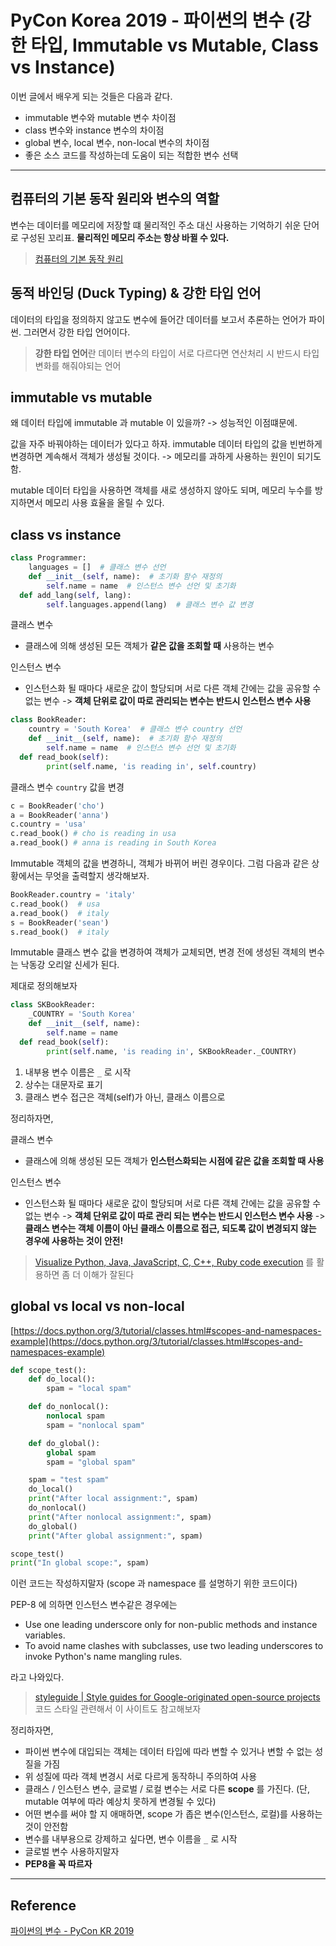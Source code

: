 # PyCon Korea 2019 - 파이썬의 변수 (강한 타입, Immutable vs Mutable, Class vs Instance)

이번 글에서 배우게 되는 것들은 다음과 같다.

* immutable 변수와 mutable 변수 차이점
* class 변수와 instance 변수의 차이점
* global 변수, local 변수, non-local 변수의 차이점
* 좋은 소스 코드를 작성하는데 도움이 되는 적합한 변수 선택

---

## 컴퓨터의 기본 동작 원리와 변수의 역할

변수는 데이터를 메모리에 저장할 떄 물리적인 주소 대신 사용하는 기억하기 쉬운 단어로 구성된 꼬리표. **물리적인 메모리 주소는 항상 바뀔 수 있다.**

> [컴퓨터의 기본 동작 원리](https://brunch.co.kr/@insuk/4)

## 동적 바인딩 (Duck Typing) & 강한 타입 언어

데이터의 타입을 정의하지 않고도 변수에 들어간 데이터를 보고서 추론하는 언어가 파이썬. 그러면서 강한 타입 언어이다.

> **강한 타입 언어**란 데이터 변수의 타입이 서로 다르다면 연산처리 시 반드시 타입 변화를 해줘야되는 언어

## immutable vs mutable
 
왜 데이터 타입에 immutable 과 mutable 이 있을까? -> 성능적인 이점떄문에.

값을 자주 바꿔야하는 데이터가 있다고 하자. immutable 데이터 타입의 값을 빈번하게 변경하면 계속해서 객체가 생성될 것이다. -> 메모리를 과하게 사용하는 원인이 되기도 함.

mutable 데이터 타입을 사용하면 객체를 새로 생성하지 않아도 되며, 메모리 누수를 방지하면서 메모리 사용 효율을 올릴 수 있다. 


## class vs instance

``` python
class Programmer:
	languages = []  # 클래스 변수 선언
	def __init__(self, name):  # 초기화 함수 재정의
		self.name = name  # 인스턴스 변수 선언 및 초기화
  def add_lang(self, lang):
		self.languages.append(lang)  # 클래스 변수 값 변경
```

클래스 변수
- 클래스에 의해 생성된 모든 객체가 **같은 값을 조회할 때** 사용하는 변수

인스턴스 변수
- 인스턴스화 될 때마다 새로운 값이 할당되며 서로 다른 객체 간에는 값을 공유할 수 없는 변수 -> **객체 단위로 값이 따로 관리되는 변수는 반드시 인스턴스 변수 사용**

``` python
class BookReader:
	country = 'South Korea'  # 클래스 변수 country 선언
	def __init__(self, name):  # 초기화 함수 재정의
		self.name = name  # 인스턴스 변수 선언 및 초기화
  def read_book(self):
		print(self.name, 'is reading in', self.country)
```

클래스 변수 `country` 값을 변경

``` python
c = BookReader('cho')
a = BookReader('anna')
c.country = 'usa'
c.read_book() # cho is reading in usa
a.read_book() # anna is reading in South Korea
```

Immutable 객체의 값을 변경하니, 객체가 바뀌어 버린 경우이다. 그럼 다음과 같은 상황에서는 무엇을 출력할지 생각해보자.

``` python
BookReader.country = 'italy'
c.read_book()  # usa
a.read_book()  # italy
s = BookReader('sean')
s.read_book()  # italy
```

Immutable 클래스 변수 값을 변경하여 객체가 교체되면, 변경 전에 생성된 객체의 변수는 낙동강 오리알 신세가 된다.


제대로 정의해보자
``` python
class SKBookReader:
	_COUNTRY = 'South Korea'
	def __init__(self, name):
		self.name = name
  def read_book(self):
		print(self.name, 'is reading in', SKBookReader._COUNTRY)
```

1. 내부용 변수 이름은 `_` 로 시작
2. 상수는 대문자로 표기
3. 클래스 변수 접근은 객체(self)가 아닌, 클래스 이름으로

정리하자면,

클래스 변수
- 클래스에 의해 생성된 모든 객체가 **인스턴스화되는 시점에 같은 값을 조회할 때 사용**

인스턴스 변수
- 인스턴스화 될 때마다 새로운 값이 할당되며 서로 다른 객체 간에는 값을 공유할 수 없는 변수 -> **객체 단위로 값이 따로 관리 되는 변수는 반드시 인스턴스 변수 사용** -> **클래스 변수는 객체 이름이 아닌 클래스 이름으로 접근, 되도록 값이 변경되지 않는 경우에 사용하는 것이 안전!**

> [Visualize Python, Java, JavaScript, C, C++, Ruby code execution](http://www.pythontutor.com/visualize.html#mode=edit) 를 활용하면 좀 더 이해가 잘된다


## global vs local vs non-local

[https://docs.python.org/3/tutorial/classes.html#scopes-and-namespaces-example](https://docs.python.org/3/tutorial/classes.html#scopes-and-namespaces-example) 

``` python
def scope_test():
    def do_local():
        spam = "local spam"

    def do_nonlocal():
        nonlocal spam
        spam = "nonlocal spam"

    def do_global():
        global spam
        spam = "global spam"

    spam = "test spam"
    do_local()
    print("After local assignment:", spam)
    do_nonlocal()
    print("After nonlocal assignment:", spam)
    do_global()
    print("After global assignment:", spam)

scope_test()
print("In global scope:", spam)
```

이런 코드는 작성하지말자 (scope 과 namespace 를 설명하기 위한 코드이다)


PEP-8 에 의하면 인스턴스 변수같은 경우에는

* Use one leading underscore only for non-public methods and instance variables.
* To avoid name clashes with subclasses, use two leading underscores to invoke Python's name mangling rules.

라고 나와있다.

> [styleguide | Style guides for Google-originated open-source projects](http://google.github.io/styleguide/pyguide.html) 코드 스타일 관련해서 이 사이트도 참고해보자

정리하자면,

* 파이썬 변수에 대입되는 객체는 데이터 타입에 따라 변할 수 있거나 변할 수 없는 성질을 가짐
* 위 성질에 따라 객체 변경시 서로 다르게 동작하니 주의하여 사용
* 클래스 / 인스턴스 변수, 글로벌 / 로컬 변수는 서로 다른 **scope** 를 가진다. (단, mutable 여부에 따라 예상치 못하게 변경될 수 있다)
* 어떤 변수를 써야 할 지 애매하면, scope 가 좁은 변수(인스턴스, 로컬)를 사용하는 것이 안전함
* 변수를 내부용으로 강제하고 싶다면, 변수 이름을 `_` 로 시작
* 글로벌 변수 사용하지말자
* **PEP8을 꼭 따르자**

---

## Reference

[파이썬의 변수 - PyCon KR 2019](https://www.youtube.com/watch?v=su9LkSogAMc)